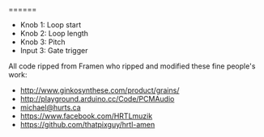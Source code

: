 
======

* Knob 1: Loop start
* Knob 2: Loop length
* Knob 3: Pitch
* Input 3: Gate trigger

All code ripped from Framen who ripped and modified these fine people's work:

* http://www.ginkosynthese.com/product/grains/
* http://playground.arduino.cc/Code/PCMAudio
* michael@hurts.ca
* https://www.facebook.com/HRTLmuzik
* https://github.com/thatpixguy/hrtl-amen
